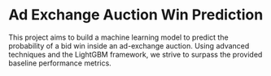 # Ad Exchange Auction Win Prediction

This project aims to build a machine learning model to predict the probability of a bid win inside an ad-exchange auction. Using advanced techniques and the LightGBM framework, we strive to surpass the provided baseline performance metrics.